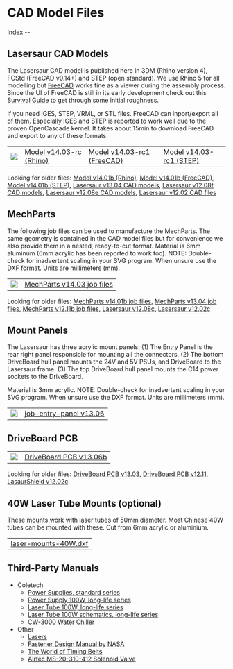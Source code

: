 CAD Model Files
=====================

[Index](index.md) -- 


Lasersaur CAD Models
-------------------

The Lasersaur CAD model is published here in 3DM (Rhino version 4), FCStd (FreeCAD v0.14+) and STEP (open standard). We use Rhino 5 for all modelling but [FreeCAD](http://freecadweb.org/) works fine as a viewer during the assembly process. Since the UI of FreeCAD is still in its early development check out this [Survival Guide](freecad_guide.md) to get through some initial roughness.

If you need IGES, STEP, VRML, or STL files. FreeCAD can inport/export all of them. Especially IGES and STEP is reported to work well due to the proven OpenCascade kernel. It takes about 15min to download FreeCAD and export to any of these formats.

<table>
<tr><td>
<img src="http://farm9.staticflickr.com/8142/7139599325_1b7036b97e_m.jpg">
</td><td>
<a href="http://file.lasersaur.com/model/model-lasersaur-v14.03-rc1.3dm">Model v14.03-rc (Rhino)</a>
</td><td>
<a href="http://file.lasersaur.com/model/model-lasersaur-v14.03-rc1.FCStd">Model v14.03-rc1 (FreeCAD)</a>
</td><td>
<a href="http://file.lasersaur.com/model/model-lasersaur-v14.03-rc1-step.zip">Model v14.03-rc1 (STEP)</a>
</td></tr>
</table>


Looking for older files:
<a href="http://file.lasersaur.com/model/model-lasersaur-v14.01b.3dm">Model v14.01b (Rhino)</a>, 
<a href="http://file.lasersaur.com/model/model-lasersaur-v14.01b.FCStd">Model v14.01b (FreeCAD)</a>, 
<a href="http://file.lasersaur.com/model/model-lasersaur-v14.01b-step.zip">Model v14.01b (STEP)</a>, 
<a href="http://file.lasersaur.com/model/model-lasersaur-v13.04.zip">Lasersaur v13.04 CAD models</a>, 
<a href="http://dl.dropbox.com/u/9430160/lasersaur/model-lasersaur-v1208f.zip">Lasersaur v12.08f CAD models</a>, 
<a href="http://dl.dropbox.com/u/9430160/lasersaur/model-lasersaur-v12.08e.zip">Lasersaur v12.08e CAD models</a>, 
<a href="http://dl.dropbox.com/u/9430160/lasersaur/model-lasersaur-v12.02.zip">Lasersaur v12.02 CAD files</a>



MechParts
-------------------------------

The following job files can be used to manufacture the MechParts. The same geometry is contained in the CAD model files but for convenience we also provide them in a nested, ready-to-cut format. Material is 6mm aluminum (6mm acrylic has been reported to work too). NOTE: Double-check for inadvertent scaling in your SVG program. When unsure use the DXF format. Units are millimeters (mm).

<table>
<tr><td>
<img src="http://farm4.staticflickr.com/3677/12558566005_2402debb95_m.jpg">
</td><td>
<a href="http://file.lasersaur.com/job-files/MechParts-v14.03.dxf">MechParts v14.03 job files</a>
</td>
</tr>
</table>

Looking for older files: 
<a href="http://file.lasersaur.com/job-files/MechParts-v14.01.dxf">MechParts v14.01b job files</a>, 
<a href="http://dl.dropbox.com/u/9430160/lasersaur/job-MechParts-v13.04.zip">MechParts v13.04 job files</a>, 
<a href="http://dl.dropbox.com/u/9430160/lasersaur/job-MechParts-v12.11b.zip">MechParts v12.11b job files</a>, 
<a href="http://dl.dropbox.com/u/9430160/lasersaur/job-lasersaur-parts-v12.08c.zip">Lasersaur v12.08c</a>, 
<a href="http://dl.dropbox.com/u/9430160/lasersaur/job-lasersaur-parts-v12.02c.zip">Lasersaur v12.02c</a>



Mount Panels
-------------------------------
The Lasersaur has three acrylic mount panels: (1) The Entry Panel is the rear right panel responsible for mounting all the connectors. (2) The bottom DriveBoard hull panel mounts the 24V and 5V PSUs, and DriveBoard to the Lasersaur frame. (3) The top DriveBoard hull panel mounts the C14 power sockets to the DriveBoard.

Material is 3mm acrylic. NOTE: Double-check for inadvertent scaling in your SVG program. When unsure use the DXF format. Units are millimeters (mm).

<table>
<tr><td>
<img src="http://farm8.staticflickr.com/7413/9093804668_8f87959855_n.jpg">
</td><td>
<a href="http://dl.dropbox.com/u/9430160/lasersaur/job-mount-panels-v13.06.zip">job-entry-panel v13.06</a>
</td>
</tr>
</table>



DriveBoard PCB
-------------------------

<table>
<tr><td>
<img src="http://farm9.staticflickr.com/8514/8492255734_657d9a9f44_n.jpg">
</td><td>
<a href="http://dl.dropbox.com/u/9430160/lasersaur/DriveBoard-v13.06b.zip" class="il">DriveBoard PCB v13.06b</a>
</td>
</tr>
</table>

Looking for older files:
<a href="http://dl.dropbox.com/u/9430160/lasersaur/DriveBoard-v13.03.zip" class="il">DriveBoard PCB v13.03</a>,
<a href="http://dl.dropbox.com/u/9430160/lasersaur/DriveBoard-v12.11.zip" class="il">DriveBoard PCB v12.11</a>, 
<a href="https://github.com/stefanix/LasaurShield/zipball/v12.02c" class="il">LasaurShield v12.02c</a>



40W Laser Tube Mounts (optional)
--------------------------------

These mounts work with laser tubes of 50mm diameter. Most Chinese 40W tubes can be mounted with these. Cut from 6mm acrylic or aluminium.

<table>
<tr><td>
<a href="http://file.lasersaur.com/job-files/laser-mounts-40W.dxf">laser-mounts-40W.dxf</a>
</td>
</tr>
</table>



Third-Party Manuals
-------------------

- Coletech
  - [Power Supplies, standard series](http://dl.dropbox.com/u/9430160/lasersaur/coletech-power-supplies.pdf)
  - [Power Supply 100W, long-life series](http://dl.dropbox.com/u/9430160/lasersaur/coletech-power-supply-100W.pdf)
  - [Laser Tube 100W, long-life series](http://dl.dropbox.com/u/9430160/lasersaur/coletech-laser-100W.pdf)
  - [Laser Tube 100W schematics, long-life series](http://dl.dropbox.com/u/9430160/lasersaur/coletech-laser-schematic-100W.pdf)
  - [CW-3000 Water Chiller](http://dl.dropbox.com/u/9430160/lasersaur/cw-3000.pdf)
- Other
  - [Lasers](http://file.lasersaur.com/docs-thirdparty/Lasers.pdf)
  - [Fastener Design Manual by NASA](http://file.lasersaur.com/docs-thirdparty/Fastener_Design_Manual.pdf)
  - [The World of Timing Belts](http://file.lasersaur.com/docs-thirdparty/The_World_of_Timing_Belts.pdf)
  - [Airtec MS-20-310-412 Solenoid Valve](http://dl.dropbox.com/u/9430160/lasersaur/airtec-MS-20.pdf)

